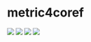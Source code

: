 # metric4coref
![](https://github.com/LowinLi/metric4coref/actions/workflows/python-package.yml/badge.svg)
![](https://img.shields.io/badge/language-python-green)
![](https://img.shields.io/badge/style-black-black)
![](https://img.shields.io/badge/license-MIT-orange)
